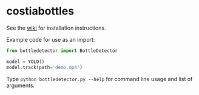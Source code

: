 # costiabottles

See the [wiki](https://github.com/AnthroHydro/costiabottles/wiki) for installation instructions.

Example code for use as an import:

```python
from bottledetector import BottleDetector

model = YOLO()
model.track(path='demo.mp4')
```
Type `python bottledetector.py --help` for command line usage and list of arguments.
